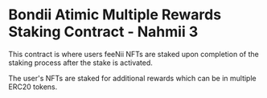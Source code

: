 # Bondii Atimic Multiple Rewards Staking Contract - Nahmii 3

This contract is where users feeNii NFTs are staked upon completion of the staking process after the stake is activated.

The user's NFTs are staked for additional rewards which can be in multiple ERC20 tokens.
